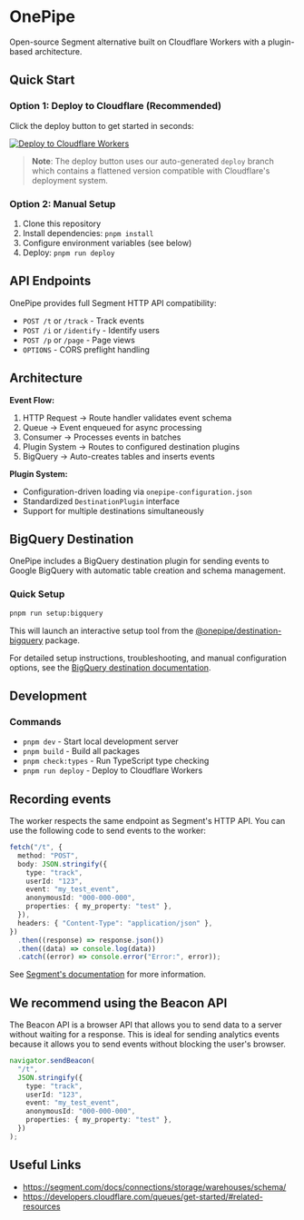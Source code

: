# OnePipe

Open-source Segment alternative built on Cloudflare Workers with a plugin-based architecture.

## Quick Start

### Option 1: Deploy to Cloudflare (Recommended)

Click the deploy button to get started in seconds:

[![Deploy to Cloudflare Workers](https://deploy.workers.cloudflare.com/button)](https://deploy.workers.cloudflare.com/?url=https://github.com/richardmaccaw/onepipe/tree/deploy)

> **Note**: The deploy button uses our auto-generated `deploy` branch which contains a flattened version compatible with Cloudflare's deployment system.

### Option 2: Manual Setup

1. Clone this repository
2. Install dependencies: `pnpm install`
3. Configure environment variables (see below)
4. Deploy: `pnpm run deploy`

## API Endpoints

OnePipe provides full Segment HTTP API compatibility:

- `POST /t` or `/track` - Track events
- `POST /i` or `/identify` - Identify users
- `POST /p` or `/page` - Page views
- `OPTIONS` - CORS preflight handling

## Architecture

**Event Flow:**

1. HTTP Request → Route handler validates event schema
2. Queue → Event enqueued for async processing
3. Consumer → Processes events in batches
4. Plugin System → Routes to configured destination plugins
5. BigQuery → Auto-creates tables and inserts events

**Plugin System:**

- Configuration-driven loading via `onepipe-configuration.json`
- Standardized `DestinationPlugin` interface
- Support for multiple destinations simultaneously

## BigQuery Destination

OnePipe includes a BigQuery destination plugin for sending events to Google BigQuery with automatic table creation and schema management.

### Quick Setup

```bash
pnpm run setup:bigquery
```

This will launch an interactive setup tool from the [@onepipe/destination-bigquery](./packages/destination-bigquery) package.

For detailed setup instructions, troubleshooting, and manual configuration options, see the [BigQuery destination documentation](./packages/destination-bigquery/README.md).

## Development

### Commands

- `pnpm dev` - Start local development server
- `pnpm build` - Build all packages
- `pnpm check:types` - Run TypeScript type checking
- `pnpm run deploy` - Deploy to Cloudflare Workers

## Recording events

The worker respects the same endpoint as Segment's HTTP API. You can use the following code to send events to the worker:

```typescript
fetch("/t", {
  method: "POST",
  body: JSON.stringify({
    type: "track",
    userId: "123",
    event: "my_test_event",
    anonymousId: "000-000-000",
    properties: { my_property: "test" },
  }),
  headers: { "Content-Type": "application/json" },
})
  .then((response) => response.json())
  .then((data) => console.log(data))
  .catch((error) => console.error("Error:", error));
```

See [Segment's documentation](https://segment-docs.netlify.app/docs/connections/spec/track/) for more information.

## We recommend using the Beacon API

The Beacon API is a browser API that allows you to send data to a server without waiting for a response. This is ideal for sending analytics events because it allows you to send events without blocking the user's browser.

```typescript
navigator.sendBeacon(
  "/t",
  JSON.stringify({
    type: "track",
    userId: "123",
    event: "my_test_event",
    anonymousId: "000-000-000",
    properties: { my_property: "test" },
  })
);
```

## Useful Links

- https://segment.com/docs/connections/storage/warehouses/schema/
- https://developers.cloudflare.com/queues/get-started/#related-resources
